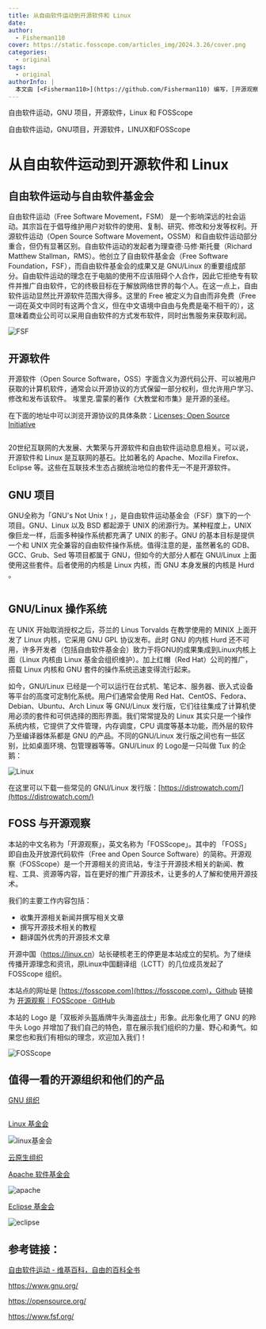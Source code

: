```yaml
---
title: 从自由软件运动到开源软件和 Linux
date: 
author:
  - Fisherman110
cover: https://static.fosscope.com/articles_img/2024.3.26/cover.png
categories:
  - original
tags:
  - original
authorInfo: |
  本文由 [<Fisherman110>](https://github.com/Fisherman110) 编写，[开源观察](https://fosscope.com/) 荣誉推出。
---
```



自由软件运动，GNU 项目，开源软件，Linux 和 FOSScope

自由软件运动，GNU项目，开源软件，LINUX和FOSScope

<!-- more -->

# 从自由软件运动到开源软件和 Linux

## 自由软件运动与自由软件基金会

自由软件运动（Free Software Movement，FSM） 是一个影响深远的社会运动。其宗旨在于倡导维护用户对软件的使用、复制、研究、修改和分发等权利。开源软件运动（Open Source Software Movement，OSSM）和自由软件运动部分重合，但仍有显著区别。自由软件运动的发起者为理查德·马修·斯托曼（Richard Matthew Stallman，RMS）。他创立了自由软件基金会（Free Software Foundation，FSF），而自由软件基金会的成果又是 GNU/Linux 的重要组成部分。自由软件运动的理念在于电脑的使用不应该阻碍个人合作，因此它拒绝专有软件并推广自由软件，它的终极目标在于解放网络世界的每个人。在这一点上，自由软件运动显然比开源软件范围大得多。这里的 Free 被定义为自由而非免费（Free 一词在英文中同时有这两个含义，但在中文语境中自由与免费是毫不相干的），这意味着商业公司可以采用自由软件的方式发布软件，同时出售服务来获取利润。

<img src="https://static.fsf.org/common/img/logo-new.png" title="" alt="FSF" data-align="center">

## 开源软件

开源软件（Open Source Software，OSS）字面含义为源代码公开、可以被用户获取的计算机软件，通常会以开源协议的方式保留一部分权利，但允许用户学习、修改和发布该软件。
埃里克.雷蒙的著作《大教堂和市集》是开源的圣经。

在下面的地址中可以浏览开源协议的具体条款：[Licenses; Open Source Initiative](https://opensource.org/license)

<img src="https://i0.wp.com/opensource.org/wp-content/uploads/2023/03/cropped-OSI-horizontal-large.png?fit=640%2C229&ssl=1" title="" alt="" data-align="center">

20世纪互联网的大发展、大繁荣与开源软件和自由软件运动息息相关。可以说，开源软件和 Linux 是互联网的基石。比如著名的 Apache、Mozilla Firefox、Eclipse 等。这些在互联技术生态占据统治地位的套件无一不是开源软件。

## 

## GNU 项目

GNU全称为「GNU's Not Unix！」，是自由软件运动基金会（FSF）旗下的一个项目。GNU、Linux 以及 BSD 都起源于 UNIX 的闭源行为。某种程度上，UNIX 像巨龙一样，后面多种操作系统都充满了 UNIX 的影子。GNU 的基本目标是提供一个和 UNIX 完全兼容的自由软件操作系统。值得注意的是，虽然著名的 GDB、GCC、Grub、Sed 等项目都属于 GNU，但如今的大部分人都在 GNU/Linux 上面使用这些套件。后者使用的内核是 Linux 内核，而 GNU 本身发展的内核是 Hurd 。

<img src="https://www.gnu.org/graphics/heckert_gnu.transp.small.png" title="" alt="" data-align="center">

## GNU/Linux 操作系统

在 UNIX 开始取消授权之后，芬兰的 Linus Torvalds 在教学使用的 MINIX 上面开发了  Linux 内核，它采用 GNU GPL 协议发布。此时 GNU 的内核 Hurd 还不可用，许多开发者（包括自由软件基金会）致力于将GNU的成果集成到Linux内核上面（Linux 内核由 Linux 基金会组织维护）。加上红帽（Red Hat）公司的推广，搭载 Linux 内核和 GNU 套件的操作系统迅速变得流行起来。

如今，GNU/Linux 已经是一个可以运行在台式机、笔记本、服务器、嵌入式设备等平台的高度可定制化系统。用户们通常会使用 Red Hat、CentOS、Fedora、Debian、Ubuntu、Arch Linux 等 GNU/Linux 发行版，它们往往集成了计算机使用必须的套件和可供选择的图形界面。我们常常提及的 Linux 其实只是一个操作系统内核，它提供了文件管理，内存调度，CPU 调度等基本功能，而外层的软件乃至编译器体系都是 GNU 的产品。不同的GNU/Linux 发行版之间也有一些区别，比如桌面环境、包管理器等等。GNU/Linux 的 Logo是一只叫做 Tux 的企鹅：

<img src="https://www.kernel.org/theme/images/logos/tux.png" title="" alt="Linux" data-align="center">

在这里可以下载一些常见的 GNU/Linux 发行版：[https://distrowatch.com/](https://distrowatch.com/)

## FOSS 与开源观察

本站的中文名称为「开源观察」，英文名称为「FOSScope」。其中的 「FOSS」 即自由及开放源代码软件（Free and Open Source Software）的简称。开源观察（FOSScope）是一个开源相关的资讯站，专注于开源技术相关的新闻、教程、工具、资源等内容，旨在更好的推广开源技术，让更多的人了解和使用开源技术。

我们的主要工作内容包括：

- 收集开源相关新闻并撰写相关文章
- 撰写开源技术相关的教程
- 翻译国外优秀的开源技术文章

开源中国（<https://linux.cn>）站长硬核老王的停更是本站成立的契机。为了继续传播开源理念和资讯，原Linux中国翻译组（LCTT）的几位成员发起了 FOSScope 组织。

本站点的网址是 [https://fosscope.com](https://fosscope.com)，Github 链接为 [开源观察｜FOSScope · GitHub](https://github.com/FOSScope)

本站的 Logo 是「双板斧头盔盾牌牛头海盗战士」形象。此形象化用了 GNU 的羚牛头 Logo 并增加了我们自己的特色，意在展示我们组织的力量、野心和勇气。如果您也和我们有相似的理念，欢迎加入我们！

<img src="https://static.fosscope.com/img/fosscope-logo/FOSScope900.png" title="" alt="FOSScope" data-align="left">

## 值得一看的开源组织和他们的产品

[GNU 组织]([https://www.gnu.org/](https://www.gnu.org/))


<img title="" src="https://www.gnu.org/graphics/heckert_gnu.transp.small.png" alt="" data-align="center">

[Linux 基金会](https://www.linuxfoundation.org/)

<img title="" src="https://www.linuxfoundation.org/hubfs/LF%20Logo%20White.svg" alt="linux基金会" data-align="center">

[云原生组织](https://www.cncf.io/)

[Apache 软件基金会](https://www.apache.org/)

<img title="" src="https://www.apache.org/img/asf-estd-1999-logo.jpg" alt="apache" data-align="center">

[Eclipse 基金会](https://www.eclipse.org/)

<img src="https://www.eclipse.org/eclipse.org-common/themes/solstice/public/images/logo/eclipse-foundation-grey-orange.svg" title="" alt="eclipse" data-align="center">

## 参考链接：

[自由软件运动 - 维基百科，自由的百科全书](https://zh.wikipedia.org/zh-cn/%E8%87%AA%E7%94%B1%E8%BD%AF%E4%BB%B6%E8%BF%90%E5%8A%A8)

https://www.gnu.org/

https://opensource.org/

https://www.fsf.org/

